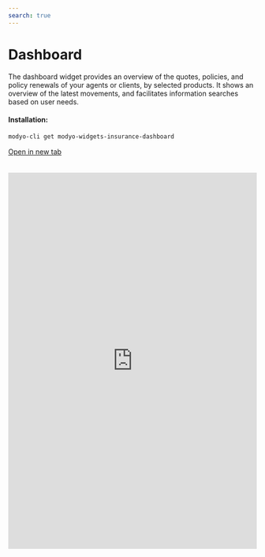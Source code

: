 ```yaml
---
search: true
---
```


# Dashboard

The dashboard widget provides an overview of the quotes, policies, and policy renewals of your agents or clients, by selected products. It shows an overview of the latest movements, and facilitates information searches based on user needs.

#### Installation:

```bash
modyo-cli get modyo-widgets-insurance-dashboard
```

[Open in new tab](https://widgets.modyo.com/insurance/broker/dashboard)

<iframe id="widgetFrame" src="https://widgets.modyo.com/insurance/broker/dashboard" width="100%" frameBorder="0" style="min-height:762px;overflow:auto;margin-top:20px;"/>

| Feature       | Description                                                                                                                                                                                                              |
|---------------------|--------------------------------------------------------------------------------------------------------------------------------------------------------------------------------------------------------------------------|
| Search tool            | Easy-to-search information through key data from quotes and policies. Customize search options and search by product ID, policyholder name, or quote numbers.        |
| Date Filter     | Filters results and optimizes searches based on user needs or time periods established by legal teams.                |
| Results table | Configure key data according to user device and business needs to show a summary of important information on quotes, policies and renewals.                                              |
| Organizer         | Optimize space by customizing displayed results, and use the order filter to sort results by newest, oldest, or alphanumerically.                                                                      |
| New quote    | Generates access to creating new quotes quickly and directly from the main dashboard.                                                                                                            |
| New policy        | Facilitate the issuance of policies through the search for current quotes that your intermediaries can issue. Relate results of the latest quotes made to increase the conversion (issue). |
